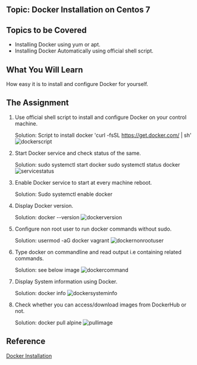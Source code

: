 ## Topic: Docker Installation on Centos 7

Topics to be Covered
-------------------------
* Installing Docker using yum or apt.
* Installing Docker Automatically using official shell script.

What You Will Learn
----------------------------
How easy it is to install and configure Docker for yourself.

The Assignment
--------------------------
1. Use official shell script to install and configure Docker on your control machine.

    Solution:  Script to install docker 'curl -fsSL https://get.docker.com/ | sh'
![dockerscript](https://github.com/kamal24111991/dockerassignment/blob/master/day1/media/dockerscript.png)

2. Start Docker service and check status of the same.

   Solution: sudo systemctl start docker
          sudo systemctl status docker
![servicestatus](https://github.com/kamal24111991/dockerassignment/blob/master/day1/media/servicestatus.png)

3. Enable Docker service to start at every machine reboot.
   
   Solution: Sudo systemctl enable docker

4. Display Docker version.

   Solution: docker --version
![dockerversion](https://github.com/kamal24111991/dockerassignment/blob/master/day1/media/dockerversion.png)

5. Configure non root user to run docker commands without sudo.

   Solution: usermod -aG docker vagrant
![dockernonrootuser](https://github.com/kamal24111991/dockerassignment/blob/master/day1/media/dockernonrootuser.png)

6. Type docker on commandline and read output i.e containing related commands.
   
   Solution: see below image
![dockercommand](https://github.com/kamal24111991/dockerassignment/blob/master/day1/media/dockercommand.png)

7. Display System information using Docker.
   
   Solution: docker info
![dockersysteminfo](https://github.com/kamal24111991/dockerassignment/blob/master/day1/media/dockersysteminfo.png)

8. Check whether you can access/download images from DockerHub or not.
  
   Solution: docker pull alpine
![pullimage](https://github.com/kamal24111991/dockerassignment/blob/master/day1/media/pullimage.png)

Reference
----------------
[Docker Installation](https://www.digitalocean.com/community/tutorials/how-to-install-and-use-docker-on-centos-7)

